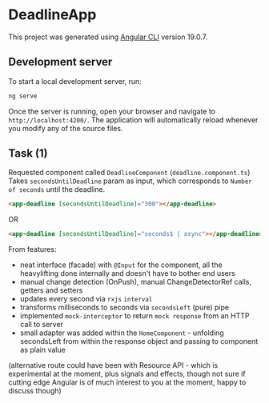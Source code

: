 # DeadlineApp

This project was generated using [Angular CLI](https://github.com/angular/angular-cli) version 19.0.7.

## Development server

To start a local development server, run:

```bash
ng serve
```

Once the server is running, open your browser and navigate to `http://localhost:4200/`. The application will automatically reload whenever you modify any of the source files.

## Task (1)

Requested component called `DeadlineComponent` (`deadline.component.ts`)
Takes `secondsUntilDeadline` param as input, which corresponds to `Number of seconds` until the deadline.

```html
<app-deadline [secondsUntilDeadline]="300"></app-deadline>
```

OR

```html
<app-deadline [secondsUntilDeadline]="seconds$ | async"></app-deadline>
```

From features:

- neat interface (facade) with `@Input` for the component, all the heavylifting done internally and doesn't have to bother end users
- manual change detection (OnPush), manual ChangeDetectorRef calls, getters and setters
- updates every second via `rxjs` `interval`
- transforms milliseconds to seconds via `secondsLeft` (pure) pipe
- implemented `mock-interceptor` to return `mock response` from an HTTP call to server
- small adapter was added within the `HomeComponent` - unfolding secondsLeft from within the response object and passing to component as plain value

(alternative route could have been with Resource API - which is experimental at the moment, plus signals and effects, though not sure if cutting edge Angular is of much interest to you at the moment, happy to discuss though)
